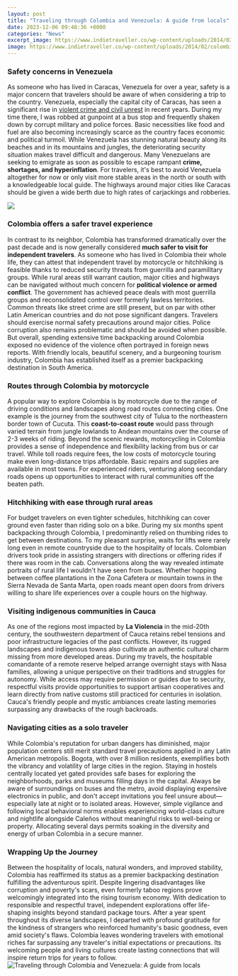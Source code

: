 ```yaml
---
layout: post
title: "Traveling through Colombia and Venezuela: A guide from locals"
date: 2023-12-06 09:48:36 +0000
categories: "News"
excerpt_image: https://www.indietraveller.co/wp-content/uploads/2014/02/colombia_backpacking_travel_map_route.png
image: https://www.indietraveller.co/wp-content/uploads/2014/02/colombia_backpacking_travel_map_route.png
---
```


### Safety concerns in Venezuela
As someone who has lived in Caracas, Venezuela for over a year, safety is a major concern that travelers should be aware of when considering a trip to the country. Venezuela, especially the capital city of Caracas, has seen a significant rise in [violent crime and civil unrest](https://thetopnews.github.io/iphone-display-technology-lcd-vs-oled/) in recent years. During my time there, I was robbed at gunpoint at a bus stop and frequently shaken down by corrupt military and police forces. Basic necessities like food and fuel are also becoming increasingly scarce as the country faces economic and political turmoil. 
While Venezuela has stunning natural beauty along its beaches and in its mountains and jungles, the deteriorating security situation makes travel difficult and dangerous. Many Venezuelans are seeking to emigrate as soon as possible to escape rampant **crime, shortages, and hyperinflation**. For travelers, it's best to avoid Venezuela altogether for now or only visit more stable areas in the north or south with a knowledgeable local guide. The highways around major cities like Caracas should be given a wide berth due to high rates of carjackings and robberies.

![](http://periodistasviajeros.com/wp-content/uploads/2017/12/02.-Mapa-Colombia-y-Venezuela-02.png)
### Colombia offers a safer travel experience
In contrast to its neighbor, Colombia has transformed dramatically over the past decade and is now generally considered **much safer to visit for independent travelers**. As someone who has lived in Colombia their whole life, they can attest that independent travel by motorcycle or hitchhiking is feasible thanks to reduced security threats from guerrilla and paramilitary groups. 
While rural areas still warrant caution, major cities and highways can be navigated without much concern for **political violence or armed conflict**. The government has achieved peace deals with most guerrilla groups and reconsolidated control over formerly lawless territories. Common threats like street crime are still present, but on par with other Latin American countries and do not pose significant dangers.
Travelers should exercise normal safety precautions around major cities. Police corruption also remains problematic and should be avoided when possible. But overall, spending extensive time backpacking around Colombia exposed no evidence of the violence often portrayed in foreign news reports. With friendly locals, beautiful scenery, and a burgeoning tourism industry, Colombia has established itself as a premier backpacking destination in South America.
### Routes through Colombia by motorcycle 
A popular way to explore Colombia is by motorcycle due to the range of driving conditions and landscapes along road routes connecting cities. One example is the journey from the southwest city of Tulua to the northeastern border town of Cucuta. This **coast-to-coast route** would pass through varied terrain from jungle lowlands to Andean mountains over the course of 2-3 weeks of riding. 
Beyond the scenic rewards, motorcycling in Colombia provides a sense of independence and flexibility lacking from bus or car travel. While toll roads require fees, the low costs of motorcycle touring make even long-distance trips affordable. Basic repairs and supplies are available in most towns. For experienced riders, venturing along secondary roads opens up opportunities to interact with rural communities off the beaten path.
### Hitchhiking with ease through rural areas
For budget travelers on even tighter schedules, hitchhiking can cover ground even faster than riding solo on a bike. During my six months spent backpacking through Colombia, I predominantly relied on thumbing rides to get between destinations. To my pleasant surprise, waits for lifts were rarely long even in remote countryside due to the hospitality of locals. 
Colombian drivers took pride in assisting strangers with directions or offering rides if there was room in the cab. Conversations along the way revealed intimate portraits of rural life I wouldn't have seen from buses. Whether hopping between coffee plantations in the Zona Cafetera or mountain towns in the Sierra Nevada de Santa Marta, open roads meant open doors from drivers willing to share life experiences over a couple hours on the highway.
### Visiting indigenous communities in Cauca
As one of the regions most impacted by **La Violencia** in the mid-20th century, the southwestern department of Cauca retains rebel tensions and poor infrastructure legacies of the past conflicts. However, its rugged landscapes and indigenous towns also cultivate an authentic cultural charm missing from more developed areas. 
During my travels, the hospitable comandante of a remote reserve helped arrange overnight stays with Nasa families, allowing a unique perspective on their traditions and struggles for autonomy. While access may require permission or guides due to security, respectful visits provide opportunities to support artisan cooperatives and learn directly from native customs still practiced for centuries in isolation. Cauca's friendly people and mystic ambiances create lasting memories surpassing any drawbacks of the rough backroads.
### Navigating cities as a solo traveler
While Colombia's reputation for urban dangers has diminished, major population centers still merit standard travel precautions applied in any Latin American metropolis. Bogota, with over 8 million residents, exemplifies both the vibrancy and volatility of large cities in the region. Staying in hostels centrally located yet gated provides safe bases for exploring the neighborhoods, parks and museums filling days in the capital. 
Always be aware of surroundings on buses and the metro, avoid displaying expensive electronics in public, and don't accept invitations you feel unsure about—especially late at night or to isolated areas. However, simple vigilance and following local behavioral norms enables experiencing world-class culture and nightlife alongside Caleños without meaningful risks to well-being or property. Allocating several days permits soaking in the diversity and energy of urban Colombia in a secure manner.
### Wrapping Up the Journey
Between the hospitality of locals, natural wonders, and improved stability, Colombia has reaffirmed its status as a premier backpacking destination fulfilling the adventurous spirit. Despite lingering disadvantages like corruption and poverty's scars, even formerly taboo regions prove welcomingly integrated into the rising tourism economy. With dedication to responsible and respectful travel, independent explorations offer life-shaping insights beyond standard package tours. 
After a year spent throughout its diverse landscapes, I departed with profound gratitude for the kindness of strangers who reinforced humanity's basic goodness, even amid society's flaws. Colombia leaves wondering travelers with emotional riches far surpassing any traveler's initial expectations or precautions. Its welcoming people and living cultures create lasting connections that will inspire return trips for years to follow.
![Traveling through Colombia and Venezuela: A guide from locals](https://www.indietraveller.co/wp-content/uploads/2014/02/colombia_backpacking_travel_map_route.png)